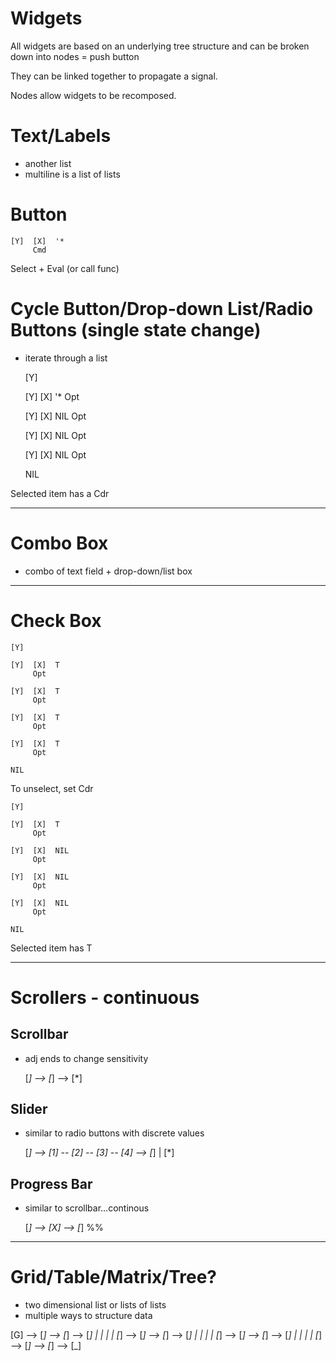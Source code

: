 Widgets
=======

All widgets are based on an underlying tree structure and can be broken
down into nodes = push button

They can be linked together to propagate a signal.

Nodes allow widgets to be recomposed.

# Text/Labels
- another list
- multiline is a list of lists

# Button

    [Y]  [X]  '*
         Cmd

Select + Eval (or call func)

# Cycle Button/Drop-down List/Radio Buttons (single state change)
- iterate through a list

    [Y]
      
    [Y]  [X] '*
         Opt
      
    [Y]  [X]  NIL
         Opt
      
    [Y]  [X]  NIL
         Opt
      
    [Y]  [X]  NIL
         Opt

    NIL
    
Selected item has a Cdr

-----------

# Combo Box 
- combo of text field + drop-down/list box

-----------

# Check Box

    [Y]
      
    [Y]  [X]  T
         Opt
      
    [Y]  [X]  T
         Opt
      
    [Y]  [X]  T
         Opt
      
    [Y]  [X]  T
         Opt

    NIL

To unselect, set Cdr

    [Y]
      
    [Y]  [X]  T
         Opt
      
    [Y]  [X]  NIL
         Opt
      
    [Y]  [X]  NIL
         Opt
      
    [Y]  [X]  NIL
         Opt
         
    NIL

Selected item has T

---------

# Scrollers - continuous

## Scrollbar
- adj ends to change sensitivity

    [*] --> [*] --> [*]


## Slider
- similar to radio buttons with discrete values
      
    [*] --> [1] -- [2] -- [3] -- [4] --> [*]
             |
            [*]

## Progress Bar
- similar to scrollbar...continous

    [*] --> [X] --> [*]
            %%

------------

# Grid/Table/Matrix/Tree?
- two dimensional list or lists of lists
- multiple ways to structure data

[G] --> [_] --> [_] --> [_]
  |       |       |       |
[_] --> [_] --> [_] --> [_]
  |       |       |       |
[_] --> [_] --> [_] --> [_]
  |       |       |       |
[_] --> [_] --> [_] --> [_]
